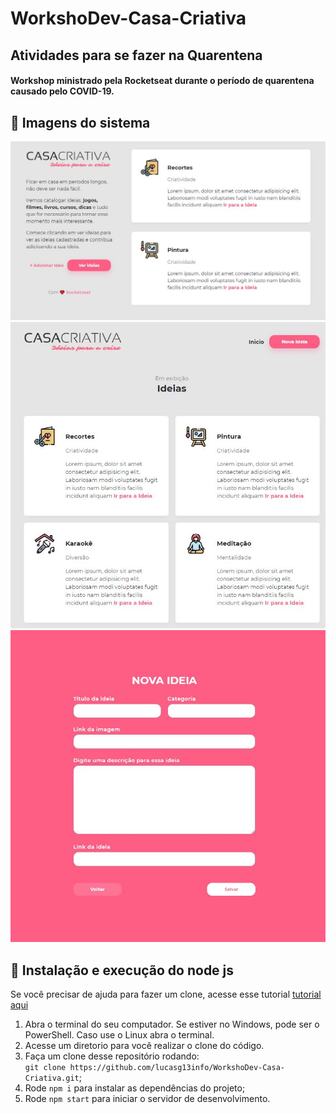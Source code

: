 # WorkshoDev-Casa-Criativa
## Atividades para se fazer na Quarentena
#### Workshop ministrado pela Rocketseat durante o período de quarentena causado pelo COVID-19.

## 🚀 Imagens do sistema 
![](CasaCriativa1.JPG)
![](CasaCriativa2.JPG)
![](CasaCriativa3.JPG)


## 🚀 Instalação e execução do node js

Se você precisar de ajuda para fazer um clone, acesse esse tutorial [tutorial aqui](https://help.github.com/pt/github/creating-cloning-and-archiving-repositories/cloning-a-repository)

1. Abra o terminal do seu computador. Se estiver no Windows, pode ser o PowerShell. Caso use o Linux abra o terminal. 
2. Acesse um diretorio para você realizar o clone do código.
3. Faça um clone desse repositório rodando: <br> `git clone https://github.com/lucasg13info/WorkshoDev-Casa-Criativa.git`;
4. Rode `npm i` para instalar as dependências do projeto;
6. Rode `npm start` para iniciar o servidor de desenvolvimento.
